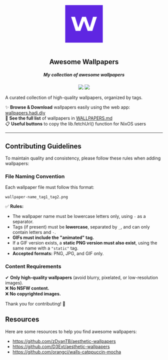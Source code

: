 <div align="center">
    <img src="https://raw.githubusercontent.com/anotherhadi/awesome-wallpapers/main/.github/assets/icon.png" width="120px" />
</div>

<br>

<h2 align="center">
  Awesome Wallpapers
  <h5 align="center">
    My collection of awesome wallpapers<br>
  </h5>
</h2>

<p align="center">
    <a href="https://github.com/anotherhadi/awesome-wallpapers/stargazers">
        <img src="https://img.shields.io/github/stars/anotherhadi/awesome-wallpapers?color=5F26E2&labelColor=0b0b0b&style=for-the-badge&logo=starship&logoColor=5F26E2"></a>
    <a href="https://github.com/anotherhadi/awesome-wallpapers/">
        <img src="https://img.shields.io/github/repo-size/anotherhadi/awesome-wallpapers?color=5F26E2&labelColor=0b0b0b&style=for-the-badge&logo=github&logoColor=5F26E2"></a>
</p>

A curated collection of high-quality wallpapers, organized by tags.  

✨ **Browse & Download** wallpapers easily using the web app: [wallpapers.hadi.diy](https://wallpapers.hadi.diy)  
📄 **See the full list** of wallpapers in [WALLPAPERS.md](./WALLPAPERS.md)  
📋 **Useful buttons** to copy the lib.fetchUrl() function for NixOS users

---

## **Contributing Guidelines**  

To maintain quality and consistency, please follow these rules when adding wallpapers:  

### **File Naming Convention**  

Each wallpaper file must follow this format:  

```
wallpaper-name_tag1_tag2.png
```

✅ **Rules:**  

- The wallpaper name must be lowercase letters only, using `-` as a separator.  
- Tags (if present) must be **lowercase**, separated by `_`, and can only contain letters and `-`.  
- **GIFs must include the "animated" tag.**  
- If a GIF version exists, a **static PNG version must also exist**, using the same name with a `"static"` tag.  
- **Accepted formats:** PNG, JPG, and GIF only.  

### **Content Requirements**  

✔ **Only high-quality wallpapers** (avoid blurry, pixelated, or low-resolution images).  
❌ **No NSFW content.**  
❌ **No copyrighted images.**  

Thank you for contributing! 🚀

## Resources

Here are some resources to help you find awesome wallpapers:

- <https://github.com/zDyanTB/aesthetic-wallpapers>
- <https://github.com/D3Ext/aesthetic-wallpapers>
- <https://github.com/orangci/walls-catppuccin-mocha>
